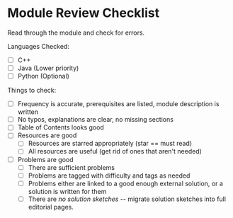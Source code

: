 # Module Review Checklist

Read through the module and check for errors.

Languages Checked:

- [ ] C++
- [ ] Java (Lower priority)
- [ ] Python (Optional)

Things to check:

- [ ] Frequency is accurate, prerequisites are listed, module description is written
- [ ] No typos, explanations are clear, no missing sections
- [ ] Table of Contents looks good
- [ ] Resources are good
  - [ ] Resources are starred appropriately (star == must read)
  - [ ] All resources are useful (get rid of ones that aren't needed)
- [ ] Problems are good
  - [ ] There are sufficient problems
  - [ ] Problems are tagged with difficulty and tags as needed
  - [ ] Problems either are linked to a good enough external solution, or a solution is written for them
  - [ ] There are *no solution sketches* -- migrate solution sketches into full editorial pages.